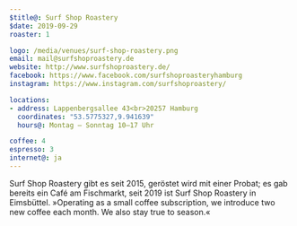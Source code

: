 ```yaml
---
$title@: Surf Shop Roastery
$date: 2019-09-29
roaster: 1

logo: /media/venues/surf-shop-roastery.png
email: mail@surfshoproastery.de
website: http://www.surfshoproastery.de/
facebook: https://www.facebook.com/surfshoproasteryhamburg
instagram: https://www.instagram.com/surfshoproastery/

locations:
- address: Lappenbergsallee 43<br>20257 Hamburg
  coordinates: "53.5775327,9.941639"
  hours@: Montag – Sonntag 10–17 Uhr

coffee: 4
espresso: 3
internet@: ja
---
```


Surf Shop Roastery gibt es seit 2015, geröstet wird mit einer Probat; es gab bereits ein Café am Fischmarkt, seit 2019 ist Surf Shop Roastery in Eimsbüttel. »Operating as a small coffee subscription, we introduce two new coffee each month. We also stay true to season.«